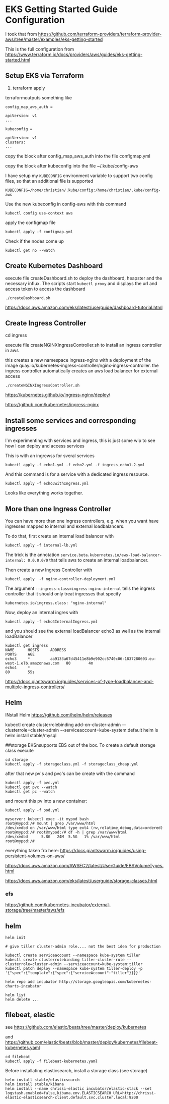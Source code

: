 # EKS Getting Started Guide Configuration

I took  that from  https://github.com/terraform-providers/terraform-provider-aws/tree/master/examples/eks-getting-started

This is the full configuration from https://www.terraform.io/docs/providers/aws/guides/eks-getting-started.html



## Setup EKS via Terraform
1. terraform apply

terraformoutputs something like

```
config_map_aws_auth = 

apiVersion: v1
... 

kubeconfig = 

apiVersion: v1
clusters:
... 
```




copy the block after config_map_aws_auth into the file configmap.yml 

copy the block after kubeconfig into the file ~/.kube/config-aws 


I have setup my ```KUBECONFIG``` environment variable to support two config files, so that an additional file is supported

```KUBECONFIG=/home/christian/.kube/config:/home/christian/.kube/config-aws```


Use the new kubeconfig in config-aws with this command

```
kubectl config use-context aws
```

apply the configmap file
 
```
kubectl apply -f configmap.yml 
```

Check if the nodes come up 
```
kubectl get no --watch
```


## Create Kubernetes Dashboard


execute file createDashboard.sh to deploy the dashboard, heapster and the necessary influx.
The scripts start ```kubectl proxy``` and displays the url and access token to access the dashboard

```
./createDashboard.sh
```


https://docs.aws.amazon.com/eks/latest/userguide/dashboard-tutorial.html


## Create Ingress Controller

cd ingress

execute file createNGINXIngressController.sh to install an ingress controller in aws

this creates a new namespace ingress-nginx with a deployment of the image quay.io/kubernetes-ingress-controller/nginx-ingress-controller. the ingress controller automatically creates an aws load balancer for external access

```
./createNGINXIngressController.sh
```

https://kubernetes.github.io/ingress-nginx/deploy/

https://github.com/kubernetes/ingress-nginx


## Install some services and corresponding ingresses

I`m experimenting with services and ingress, this is just some wip to see how I can deploy and access services

This is with an ingrewss for sveral services

```
kubectl apply -f echo1.yml -f echo2.yml -f ingress_echo1-2.yml 
```

And this command is for a service with a dedicated ingress resource.

```
kubectl apply -f echo3withIngress.yml 
```

Looks like everything works together.

## More than one Ingress Controller

You can have more than one ingress controllers, e.g. when you want have ingresses mapped to internal and external loadbalancers.

To do that, first create an internal load balancer with

```
kubectl apply -f internal-lb.yml
```

The trick is the annotation ``` service.beta.kubernetes.io/aws-load-balancer-internal: 0.0.0.0/0 ``` that tells aws to create an internal loadbalancer.

Then create a new Ingress Controller with
```
kubectl apply  -f nginx-controller-deployment.yml
```

The argument ``` --ingress-class=ingress-nginx-internal ``` tells the ingress controller that it should only treat ingresses that specify

``` kubernetes.io/ingress.class: "nginx-internal" ```


Now, deploy an internal ingres with
```
kubectl apply -f echo4InternalIngress.yml 

```
and you should see the external loadBalancer echo3 as well as the internal loadBalancer

```
kubectl get ingress
NAME      HOSTS     ADDRESS                                                                   PORTS     AGE
echo3     *         aa9133a67d45411e8b9e902cc5740c06-1837280603.eu-west-1.elb.amazonaws.com   80        4m
echo4     *                                                                                   80        55s
```

https://docs.giantswarm.io/guides/services-of-type-loadbalancer-and-multiple-ingress-controllers/


## Helm

INstall Helm
https://github.com/helm/helm/releases

kubectl create clusterrolebinding add-on-cluster-admin --clusterrole=cluster-admin --serviceaccount=kube-system:default
helm ls
helm install stable/mysql

##storage
EKSnsupports EBS out of the box. To create a default storage class execute

```
cd storage
kubectl apply -f storageclass.yml -f storageclass_cheap.yml
```

after that new pv's and pvc's can be create with the command
```
kubectl apply -f pvc.yml 
kubectl get pvc --watch
kubectl get pc --watch

```

and mount this pv into a new container:

```
kubectl apply -f pod.yml 
```

```
myserver: kubectl exec -it mypod bash
root@mypod:/# mount | grep /var/www/html
/dev/xvdbd on /var/www/html type ext4 (rw,relatime,debug,data=ordered)
root@mypod:/# root@mypod:/# df -h | grep /var/www/html
/dev/xvdbd      5.8G   24M  5.5G   1% /var/www/html
root@mypod:/# 

```

everything taken fro here: https://docs.giantswarm.io/guides/using-persistent-volumes-on-aws/





https://docs.aws.amazon.com/AWSEC2/latest/UserGuide/EBSVolumeTypes.html

https://docs.aws.amazon.com/eks/latest/userguide/storage-classes.html



### efs

https://github.com/kubernetes-incubator/external-storage/tree/master/aws/efs



## helm

```
helm init

# give tiller cluster-admin role.... not the best idea for production

kubectl create serviceaccount --namespace kube-system tiller
kubectl create clusterrolebinding tiller-cluster-rule --clusterrole=cluster-admin --serviceaccount=kube-system:tiller
kubectl patch deploy --namespace kube-system tiller-deploy -p '{"spec":{"template":{"spec":{"serviceAccount":"tiller"}}}}'
```

```
helm repo add incubator http://storage.googleapis.com/kubernetes-charts-incubator

helm list
helm delete ...
```



## filebeat, elastic

see https://github.com/elastic/beats/tree/master/deploy/kubernetes

and https://github.com/elastic/beats/blob/master/deploy/kubernetes/filebeat-kubernetes.yaml

```
cd filebeat
kubectl apply -f filebeat-kubernetes.yaml
```

Before installating elasticsearch, install a storage class (see storage)

```
helm install stable/elasticsearch
helm install stable/kibana
helm install --name chrissi-elastic incubator/elastic-stack --set logstash.enabled=false,kibana.env.ELASTICSEARCH_URL=http://chrissi-elastic-elasticsearch-client.default.svc.cluster.local:9200

```


